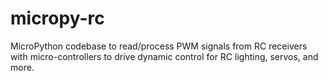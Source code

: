# micropy-rc
MicroPython codebase to read/process PWM signals from RC receivers with micro-controllers to drive dynamic control for RC lighting, servos, and more.
